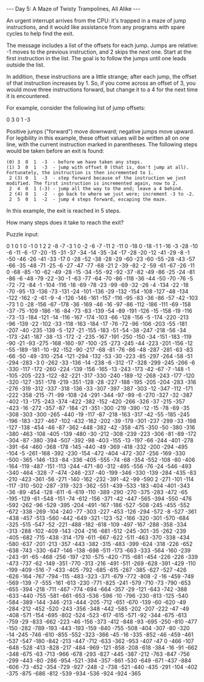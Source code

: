 --- Day 5: A Maze of Twisty Trampolines, All Alike ---

An urgent interrupt arrives from the CPU: it's trapped in a maze of jump instructions, and it would like assistance from any programs with spare cycles to help find the exit.

The message includes a list of the offsets for each jump. Jumps are relative: -1 moves to the previous instruction, and 2 skips the next one. Start at the first instruction in the list. The goal is to follow the jumps until one leads outside the list.

In addition, these instructions are a little strange; after each jump, the offset of that instruction increases by 1. So, if you come across an offset of 3, you would move three instructions forward, but change it to a 4 for the next time it is encountered.

For example, consider the following list of jump offsets:

0
3
0
1
-3

Positive jumps ("forward") move downward; negative jumps move upward. For legibility in this example, these offset values will be written all on one line, with the current instruction marked in parentheses. The following steps would be taken before an exit is found:

    (0) 3  0  1  -3  - before we have taken any steps.
    (1) 3  0  1  -3  - jump with offset 0 (that is, don't jump at all). Fortunately, the instruction is then incremented to 1.
     2 (3) 0  1  -3  - step forward because of the instruction we just modified. The first instruction is incremented again, now to 2.
     2  4  0  1 (-3) - jump all the way to the end; leave a 4 behind.
     2 (4) 0  1  -2  - go back to where we just were; increment -3 to -2.
     2  5  0  1  -2  - jump 4 steps forward, escaping the maze.

In this example, the exit is reached in 5 steps.

How many steps does it take to reach the exit?

Puzzle input:

0
1
0
1
0
-1
0
1
2
2
-8
-7
-3
1
0
-2
-6
-7
-11
2
-11
0
-18
0
-18
-1
1
-16
-3
-28
-10
-6
-11
-6
-17
-20
-15
-31
-37
-34
-14
-35
-34
-17
-28
-20
-12
-41
-29
-8
-1
-50
-46
-26
-41
-33
-17
0
-28
-52
-38
-28
-29
-60
-23
-60
-55
-28
-43
-57
-66
-35
-48
-71
-25
-6
-27
-47
-77
-68
-21
2
-39
-82
-2
-59
-61
-67
-26
-11
0
-68
-85
-10
-62
-49
-28
-15
-34
-55
-92
-92
-37
-82
-49
-86
-25
-24
-81
-86
-6
-48
-79
-22
-30
-1
-63
-77
-64
-70
-86
-118
-36
-44
-50
-70
-76
-5
-72
-72
-84
-1
-104
-116
-18
-69
-78
-23
-99
-69
-32
-26
-4
-134
-22
-18
-70
-95
-13
-136
-73
-131
-24
-101
-136
-29
-132
-154
-108
-127
-48
-134
-122
-162
-2
-61
-9
-4
-126
-146
-161
-157
-116
-95
-83
-36
-86
-57
-42
-103
-73
1
0
-28
-156
-67
-178
-36
-169
-46
-16
-97
-86
-112
-186
-111
-69
-158
-37
-75
-109
-186
-16
-84
-73
-83
-139
-54
-89
-191
-126
-15
-158
-19
-116
-73
-13
-184
-121
-14
-116
-167
-174
-103
-66
-128
-156
-5
-174
-220
-213
-96
-139
-22
-102
-33
-118
-163
-184
-17
-76
-72
-96
-106
-203
-55
-181
-207
-40
-235
-139
-5
-127
-21
-155
-183
-51
-54
-38
-247
-218
-56
-34
-173
-241
-187
-38
-13
-172
-2
-235
-167
-191
-250
-150
-34
-151
-183
-119
-90
-21
-93
-275
-168
-160
-97
-100
-25
-273
-245
-44
-223
-201
-156
-12
-55
-189
-181
-10
-92
-152
-90
-217
-68
-81
-76
-86
-48
-287
-281
-63
-83
-66
-50
-49
-310
-254
-121
-294
-132
-53
-30
-223
-85
-297
-264
-58
-51
-294
-283
-3
0
-262
-33
-136
-14
-238
-6
-312
-17
-328
-299
-245
-266
-6
-330
-117
-172
-260
-224
-139
-156
-165
-13
-243
-173
-42
-67
-7
-148
-1
-105
-205
-223
-122
-82
-221
-317
-330
-240
-189
-12
-268
-243
-177
-120
-320
-127
-351
-178
-219
-351
-128
-28
-227
-188
-195
-205
-204
-283
-316
-276
-319
-312
-337
-318
-136
-33
-307
-397
-387
-303
-12
-347
-112
-171
-222
-358
-215
-71
-99
-108
-24
-291
-344
-97
-99
-6
-270
-327
-32
-387
-402
-13
-175
-243
-374
-422
-382
-152
-420
-266
-326
-37
-215
-357
-423
-16
-272
-357
-87
-184
-21
-351
-300
-219
-390
-12
-15
-78
-69
-35
-308
-303
-300
-265
-440
-19
-117
-87
-218
-163
-317
-42
-55
-185
-245
-196
-183
-327
-467
-102
-432
-162
-202
-39
-179
-301
-237
-299
-33
-198
-127
-138
-454
-46
-87
-362
-448
-382
-42
-358
-475
-350
-50
-380
-316
-380
-463
-108
-405
-139
-480
-30
-212
-308
-239
-223
-306
-81
-89
-172
-304
-87
-380
-394
-507
-392
-98
-403
-155
-13
-197
-66
-244
-401
-278
-391
-64
-460
-368
-178
-145
-440
-49
-369
-418
-332
-200
-294
-495
-104
-5
-261
-168
-392
-230
-154
-472
-404
-472
-307
-256
-169
-330
-500
-365
-146
-133
-84
-336
-405
-555
-74
-68
-354
-552
-108
-80
-406
-164
-119
-487
-151
-113
-244
-471
-80
-312
-495
-556
-76
-24
-546
-493
-340
-464
-328
-7
-474
-246
-237
-40
-199
-346
-330
-139
-284
-435
-83
-210
-423
-361
-56
-271
-140
-162
-232
-391
-42
-99
-590
2
-271
-101
-114
-117
-310
-502
-287
-319
-323
-362
-551
-439
-533
-183
-404
-401
-343
-36
-89
-454
-128
-611
-6
-619
-110
-389
-290
-270
-375
-283
-472
-65
-195
-129
-61
-548
-151
-74
-612
-156
-371
-42
-447
-565
-394
-550
-476
-592
-262
-96
-529
-395
-204
-491
-167
-186
-527
-508
-245
-455
-552
-672
-338
-269
-104
-240
-77
-303
-227
-453
-126
-294
-572
-8
-527
-361
-438
-457
-513
-560
-442
-649
-321
-123
-52
-166
-320
-301
-570
-684
-325
-515
-547
-52
-221
-488
-182
-618
-109
-497
-167
-288
-358
-334
-313
-288
-102
-409
-143
-204
-216
-681
-512
-245
-301
-35
-262
-239
-405
-682
-715
-438
-314
-179
-611
-667
-622
-511
-463
-370
-338
-434
-580
-637
-201
-213
-357
-443
-382
-315
-483
-399
-624
-318
-226
-652
-638
-743
-330
-647
-146
-138
-698
-511
-173
-663
-333
-564
-160
-239
-243
-91
-65
-468
-256
-197
-210
-575
-420
-715
-681
-454
-226
-226
-339
-473
-737
-62
-149
-351
-770
-313
-216
-491
-511
-269
-628
-391
-429
-110
-199
-409
-516
-7
-433
-405
-792
-685
-615
-287
-385
-627
-527
-426
-626
-164
-767
-794
-115
-483
-323
-371
-679
-772
-808
-2
-16
-459
-749
-569
-139
-7
-555
-161
-613
-230
-771
-825
-241
-579
-710
-73
-790
-653
-655
-394
-218
-711
-467
-774
-694
-664
-357
-29
-121
-643
-742
-388
-633
-440
-755
-581
-661
-653
-536
-596
-10
-796
-230
-813
-125
-540
-584
-389
-144
-346
-213
-444
-205
-712
-651
-670
-139
-60
-620
-49
-284
-212
-452
-520
-243
-356
-348
-442
-585
-202
-207
-222
-47
-49
-408
-571
-154
-695
-802
-524
-523
-617
-615
-571
-92
-344
-675
-613
-759
-29
-833
-662
-223
-46
-156
-373
-412
-848
-93
-695
-250
-810
-477
-150
-282
-789
-193
-443
-193
-159
-840
-755
-508
-404
-307
-80
-320
-14
-245
-746
-610
-855
-552
-323
-366
-45
-16
-335
-852
-46
-459
-461
-537
-547
-180
-842
-213
-447
-712
-633
-362
-953
-407
-47
0
-466
-107
-648
-528
-413
-828
-217
-484
-969
-121
-858
-208
-618
-384
-16
-91
-662
-348
-675
-63
-713
-966
-678
-293
-827
-445
-387
-212
-763
-847
-756
-299
-443
-80
-286
-954
-521
-394
-357
-861
-530
-649
-671
-437
-884
-606
-73
-452
-354
-729
-927
-248
-2
-738
-521
-440
-435
-291
-104
-402
-375
-875
-686
-812
-539
-934
-536
-924
-924
-365

